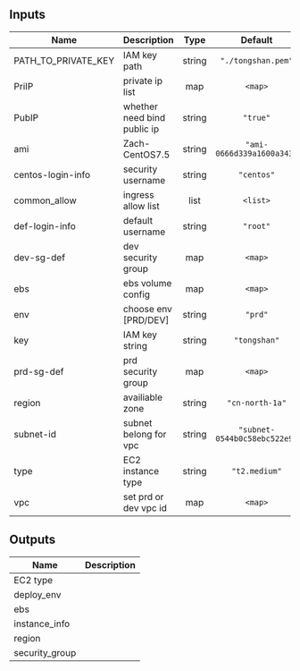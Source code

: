 ## Inputs

| Name | Description | Type | Default | Required |
|------|-------------|:----:|:-----:|:-----:|
| PATH\_TO\_PRIVATE\_KEY | IAM key path | string | `"./tongshan.pem"` | no |
| PriIP | private ip list | map | `<map>` | no |
| PubIP | whether need bind public ip | string | `"true"` | no |
| ami | Zach-CentOS7.5 | string | `"ami-0666d339a1600a343"` | no |
| centos-login-info | security username | string | `"centos"` | no |
| common\_allow | ingress allow list | list | `<list>` | no |
| def-login-info | default username | string | `"root"` | no |
| dev-sg-def | dev security group | map | `<map>` | no |
| ebs | ebs volume config | map | `<map>` | no |
| env | choose env [PRD/DEV] | string | `"prd"` | no |
| key | IAM key string | string | `"tongshan"` | no |
| prd-sg-def | prd security group | map | `<map>` | no |
| region | availiable zone | string | `"cn-north-1a"` | no |
| subnet-id | subnet belong for vpc | string | `"subnet-0544b0c58ebc522e9"` | no |
| type | EC2 instance type | string | `"t2.medium"` | no |
| vpc | set prd or dev vpc id | map | `<map>` | no |

## Outputs

| Name | Description |
|------|-------------|
| EC2 type |  |
| deploy\_env |  |
| ebs |  |
| instance\_info |  |
| region |  |
| security\_group |  |

